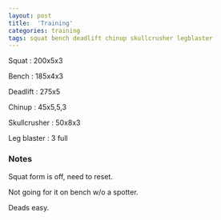 ```yaml
---
layout: post
title:  'Training'
categories: training
tags: squat bench deadlift chinup skullcrusher legblaster
---
```


Squat       :   200x5x3

Bench       :   185x4x3

Deadlift    :   275x5

Chinup      :   45x5,5,3

Skullcrusher    :   50x8x3

Leg blaster :   3 full

### Notes

Squat form is off, need to reset.

Not going for it on bench w/o a spotter.

Deads easy.
